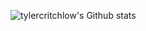 ![tylercritchlow's Github stats](https://github-readme-stats.vercel.app/api?username=tylercritchlow&&show_icons=true&theme=github_dark_dimmed)

